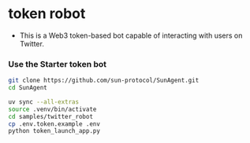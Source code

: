 # token robot

* This is a Web3 token-based bot capable of interacting with users on Twitter.

### Use the Starter token bot

```bash
git clone https://github.com/sun-protocol/SunAgent.git
cd SunAgent

uv sync --all-extras
source .venv/bin/activate
cd samples/twitter_robot
cp .env.token.example .env
python token_launch_app.py
```

